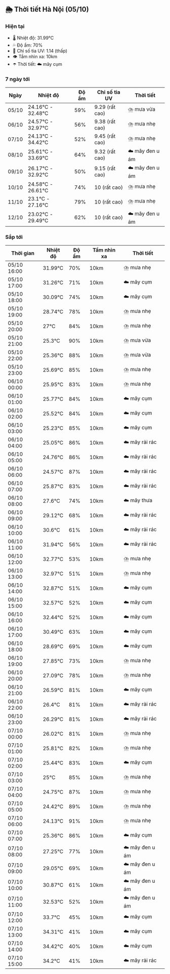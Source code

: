 ## 🌦️ Thời tiết Hà Nội (05/10)

### Hiện tại

- 🌡️ Nhiệt độ: 31.99℃
- 💦 Độ ẩm: 70%
- 🌟 Chỉ số tia UV: 1.14 (thấp)
- 👁️ Tầm nhìn xa: 10km
- ☂️ Thời tiết: ☁️ mây cụm

### 7 ngày tới

| Ngày | Nhiệt độ | Độ ẩm | Chỉ số tia UV | Thời tiết |
| --- | --- | --- | --- | --- |
| 05/10 | 24.16℃ - 32.48℃ | 59% | 9.29 (rất cao) | ⛈️ mưa vừa |
| 06/10 | 24.57℃ - 32.97℃ | 56% | 9.38 (rất cao) | ⛈️ mưa nhẹ |
| 07/10 | 24.13℃ - 34.42℃ | 52% | 9.45 (rất cao) | ⛈️ mưa nhẹ |
| 08/10 | 25.61℃ - 33.69℃ | 64% | 9.32 (rất cao) | ☁️ mây đen u ám |
| 09/10 | 26.17℃ - 32.92℃ | 50% | 9.15 (rất cao) | ☁️ mây đen u ám |
| 10/10 | 24.58℃ - 26.61℃ | 74% | 10 (rất cao) | ⛈️ mưa nhẹ |
| 11/10 | 23.1℃ - 27.16℃ | 79% | 10 (rất cao) | ⛈️ mưa nhẹ |
| 12/10 | 23.02℃ - 29.49℃ | 62% | 10 (rất cao) | ☁️ mây đen u ám |

### Sắp tới

| Thời gian | Nhiệt độ | Độ ẩm | Tầm nhìn xa | Thời tiết |
| --- | --- | --- | --- | --- |
| 05/10 16:00 | 31.99℃ | 70% | 10km | ⛈️ mưa nhẹ |
| 05/10 17:00 | 31.26℃ | 71% | 10km | ☁️ mây cụm |
| 05/10 18:00 | 30.09℃ | 74% | 10km | ☁️ mây cụm |
| 05/10 19:00 | 28.74℃ | 78% | 10km | ⛈️ mưa nhẹ |
| 05/10 20:00 | 27℃ | 84% | 10km | ⛈️ mưa nhẹ |
| 05/10 21:00 | 25.3℃ | 90% | 10km | ⛈️ mưa vừa |
| 05/10 22:00 | 25.36℃ | 88% | 10km | ⛈️ mưa vừa |
| 05/10 23:00 | 25.69℃ | 85% | 10km | ⛈️ mưa nhẹ |
| 06/10 00:00 | 25.95℃ | 83% | 10km | ⛈️ mưa nhẹ |
| 06/10 01:00 | 25.77℃ | 84% | 10km | ☁️ mây cụm |
| 06/10 02:00 | 25.52℃ | 84% | 10km | ☁️ mây cụm |
| 06/10 03:00 | 25.23℃ | 85% | 10km | ☁️ mây cụm |
| 06/10 04:00 | 25.05℃ | 86% | 10km | ☁️ mây rải rác |
| 06/10 05:00 | 24.76℃ | 86% | 10km | ☁️ mây rải rác |
| 06/10 06:00 | 24.57℃ | 87% | 10km | ☁️ mây rải rác |
| 06/10 07:00 | 25.87℃ | 83% | 10km | ☁️ mây rải rác |
| 06/10 08:00 | 27.6℃ | 74% | 10km | ☁️ mây thưa |
| 06/10 09:00 | 29.12℃ | 68% | 10km | ☁️ mây rải rác |
| 06/10 10:00 | 30.6℃ | 61% | 10km | ☁️ mây rải rác |
| 06/10 11:00 | 31.94℃ | 56% | 10km | ☁️ mây rải rác |
| 06/10 12:00 | 32.77℃ | 53% | 10km | ⛈️ mưa nhẹ |
| 06/10 13:00 | 32.97℃ | 51% | 10km | ⛈️ mưa nhẹ |
| 06/10 14:00 | 32.87℃ | 51% | 10km | ☁️ mây cụm |
| 06/10 15:00 | 32.57℃ | 52% | 10km | ☁️ mây cụm |
| 06/10 16:00 | 32.44℃ | 52% | 10km | ☁️ mây cụm |
| 06/10 17:00 | 30.49℃ | 63% | 10km | ☁️ mây cụm |
| 06/10 18:00 | 28.69℃ | 69% | 10km | ☁️ mây cụm |
| 06/10 19:00 | 27.85℃ | 73% | 10km | ⛈️ mưa nhẹ |
| 06/10 20:00 | 27.09℃ | 78% | 10km | ⛈️ mưa nhẹ |
| 06/10 21:00 | 26.59℃ | 81% | 10km | ☁️ mây cụm |
| 06/10 22:00 | 26.4℃ | 81% | 10km | ☁️ mây rải rác |
| 06/10 23:00 | 26.29℃ | 81% | 10km | ☁️ mây rải rác |
| 07/10 00:00 | 26.02℃ | 81% | 10km | ⛈️ mưa nhẹ |
| 07/10 01:00 | 25.81℃ | 82% | 10km | ⛈️ mưa nhẹ |
| 07/10 02:00 | 25.44℃ | 83% | 10km | ☁️ mây cụm |
| 07/10 03:00 | 25℃ | 85% | 10km | ⛈️ mưa nhẹ |
| 07/10 04:00 | 24.75℃ | 87% | 10km | ⛈️ mưa nhẹ |
| 07/10 05:00 | 24.42℃ | 89% | 10km | ⛈️ mưa nhẹ |
| 07/10 06:00 | 24.13℃ | 91% | 10km | ⛈️ mưa nhẹ |
| 07/10 07:00 | 25.36℃ | 86% | 10km | ☁️ mây cụm |
| 07/10 08:00 | 27.25℃ | 77% | 10km | ☁️ mây đen u ám |
| 07/10 09:00 | 29.05℃ | 69% | 10km | ☁️ mây đen u ám |
| 07/10 10:00 | 30.87℃ | 61% | 10km | ☁️ mây đen u ám |
| 07/10 11:00 | 32.53℃ | 52% | 10km | ☁️ mây đen u ám |
| 07/10 12:00 | 33.7℃ | 45% | 10km | ☁️ mây cụm |
| 07/10 13:00 | 34.31℃ | 41% | 10km | ☁️ mây cụm |
| 07/10 14:00 | 34.42℃ | 40% | 10km | ☁️ mây cụm |
| 07/10 15:00 | 34.2℃ | 41% | 10km | ☁️ mây rải rác |
